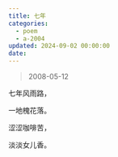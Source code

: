 ```yaml
---
title: 七年
categories:
  - poem
  - a-2004
updated: 2024-09-02 00:00:00
date:
---
```


> 2008-05-12

七年风雨路，

一地槐花落。

涩涩咖啡苦，

淡淡女儿香。